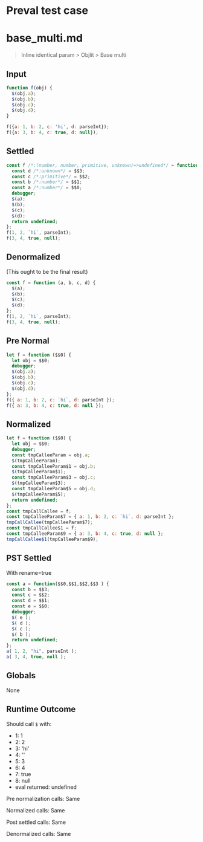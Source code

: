 # Preval test case

# base_multi.md

> Inline identical param > Objlit > Base multi
>
>

## Input

`````js filename=intro
function f(obj) {
  $(obj.a);
  $(obj.b);
  $(obj.c);
  $(obj.d);
}

f({a: 1, b: 2, c: 'hi', d: parseInt});
f({a: 3, b: 4, c: true, d: null});
`````

## Settled


`````js filename=intro
const f /*:(number, number, primitive, unknown)=>undefined*/ = function ($$0, $$1, $$2, $$3) {
  const d /*:unknown*/ = $$3;
  const c /*:primitive*/ = $$2;
  const b /*:number*/ = $$1;
  const a /*:number*/ = $$0;
  debugger;
  $(a);
  $(b);
  $(c);
  $(d);
  return undefined;
};
f(1, 2, `hi`, parseInt);
f(3, 4, true, null);
`````

## Denormalized
(This ought to be the final result)

`````js filename=intro
const f = function (a, b, c, d) {
  $(a);
  $(b);
  $(c);
  $(d);
};
f(1, 2, `hi`, parseInt);
f(3, 4, true, null);
`````

## Pre Normal


`````js filename=intro
let f = function ($$0) {
  let obj = $$0;
  debugger;
  $(obj.a);
  $(obj.b);
  $(obj.c);
  $(obj.d);
};
f({ a: 1, b: 2, c: `hi`, d: parseInt });
f({ a: 3, b: 4, c: true, d: null });
`````

## Normalized


`````js filename=intro
let f = function ($$0) {
  let obj = $$0;
  debugger;
  const tmpCalleeParam = obj.a;
  $(tmpCalleeParam);
  const tmpCalleeParam$1 = obj.b;
  $(tmpCalleeParam$1);
  const tmpCalleeParam$3 = obj.c;
  $(tmpCalleeParam$3);
  const tmpCalleeParam$5 = obj.d;
  $(tmpCalleeParam$5);
  return undefined;
};
const tmpCallCallee = f;
const tmpCalleeParam$7 = { a: 1, b: 2, c: `hi`, d: parseInt };
tmpCallCallee(tmpCalleeParam$7);
const tmpCallCallee$1 = f;
const tmpCalleeParam$9 = { a: 3, b: 4, c: true, d: null };
tmpCallCallee$1(tmpCalleeParam$9);
`````

## PST Settled
With rename=true

`````js filename=intro
const a = function($$0,$$1,$$2,$$3 ) {
  const b = $$3;
  const c = $$2;
  const d = $$1;
  const e = $$0;
  debugger;
  $( e );
  $( d );
  $( c );
  $( b );
  return undefined;
};
a( 1, 2, "hi", parseInt );
a( 3, 4, true, null );
`````

## Globals

None

## Runtime Outcome

Should call `$` with:
 - 1: 1
 - 2: 2
 - 3: 'hi'
 - 4: '<function>'
 - 5: 3
 - 6: 4
 - 7: true
 - 8: null
 - eval returned: undefined

Pre normalization calls: Same

Normalized calls: Same

Post settled calls: Same

Denormalized calls: Same
